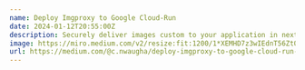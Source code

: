 ```yaml
---
name: Deploy Imgproxy to Google Cloud-Run
date: 2024-01-12T20:55:00Z
description: Securely deliver images custom to your application in next-gen formats.
image: https://miro.medium.com/v2/resize:fit:1200/1*XEMHD7z3wIEdnT56Zt0ccg.png
url: https://medium.com/@c.nwaugha/deploy-imgproxy-to-google-cloud-run-d14a72ca4f16
---
```

